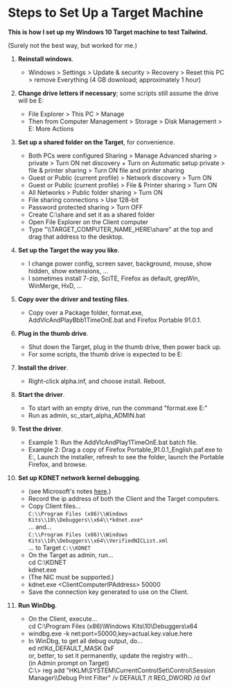 # Steps to Set Up a Target Machine

**This is how I set up my Windows 10 Target machine to test Tailwind.**

(Surely not the best way, but worked for me.)

1. **Reinstall windows**.  
   
   - Windows \> Settings \> Update & security \> Recovery \> Reset this PC \> remove Everything (4 GB download; approximately 1 hour)

2. **Change drive letters if necessary**; some scripts still assume the drive will be E:
   
   - File Explorer \> This PC > Manage  
   - Then from Computer Management \> Storage \> Disk Management \> E: More Actions

3. **Set up a shared folder on the Target**, for convenience.
   
   - Both PCs were configured Sharing \> Manage Advanced sharing \> private \> Turn ON net discovery + Turn on Automatic setup private \> file & printer sharing \> Turn ON file and printer sharing
   - Guest or Public (current profile) \> Network discovery \> Turn ON
   - Guest or Public (current profile) \> File & Printer sharing \> Turn ON
   - All Networks \> Public folder sharing \> Turn ON
   - File sharing connections \> Use 128-bit
   - Password protected sharing \> Turn OFF
   - Create C:\\share and set it as a shared folder
   - Open File Explorer on the Client computer
   - Type "\\\\TARGET_COMPUTER_NAME_HERE\\share" at the top and drag that address to the desktop.

4. **Set up the Target the way you like**.
   
   - I change power config, screen saver, background, mouse, show hidden, show extensions, \...
   - I sometimes install 7-zip, SciTE, Firefox as default, grepWin, WinMerge, HxD, \...

5. **Copy over the driver and testing files**.
   
   - Copy over a Package folder, format.exe, AddVlcAndPlayBbb1TimeOnE.bat and Firefox Portable 91.0.1.

6. **Plug in the thumb drive**.
   
   - Shut down the Target, plug in the thumb drive, then power back up.
   - For some scripts, the thumb drive is expected to be E:

7. **Install the driver**.
   
   - Right-click alpha.inf, and choose install. Reboot.

8. **Start the driver**.
   
   - To start with an empty drive, run the command "format.exe E:"
   - Run as admin, sc_start_alpha_ADMIN.bat

9. **Test the driver**.
   
   - Example 1: Run the AddVlcAndPlay1TimeOnE.bat batch file.
   - Example 2: Drag a copy of Firefox Portable_91.0.1_English.paf.exe to E:, Launch the installer, refresh to see the folder, launch the Portable Firefox, and browse.

10. **Set up KDNET network kernel debugging**.
    
    - (see Microsoft's notes [here](https://learn.microsoft.com/en-us/windows-hardware/drivers/debugger/setting-up-a-network-debugging-connection-automatically).)
    - Record the ip address of both the Client and the Target computers.
    - Copy Client files...  
      `C:\\Program Files (x86)\\Windows Kits\\10\\Debuggers\\x64\\*kdnet.exe*`  
      ... and...  
      `C:\\Program Files (x86)\\Windows Kits\\10\\Debuggers\\x64\\VerifiedNICList.xml`  
      ... to Target `C:\\KDNET`  
    - On the Target as admin, run...  
      cd C:\\KDNET  
      kdnet.exe
    - (The NIC must be supported.)
    - kdnet.exe \<ClientComputerIPAddress\> 50000
    - Save the connection key generated to use on the Client.

11. **Run WinDbg**.
    
    - On the Client, execute...  
      cd C:\\Program Files (x86)\\Windows Kits\\10\\Debuggers\\x64
    - windbg.exe -k net:port=50000,key=actual.key.value.here
    - In WinDbg, to get all debug output, do...  
      ed nt!Kd_DEFAULT_MASK 0xF  
      or, better, to set it permanently, update the registry with...  
      (in Admin prompt on Target)  
      C:\\\> reg add \"HKLM\\SYSTEM\\CurrentControlSet\\Control\\Session  
      Manager\\\Debug Print Filter\" /v DEFAULT /t REG_DWORD /d 0xf
